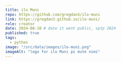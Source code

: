```yaml
---
title: ilo Muni
repo: https://github.com/gregdan3/ilo-muni
link: https://gregdan3.github.io/ilo-muni/
role: creator
date: 2024-08-10 # date it went public, sptp 2024
published: true
tags:
  - python
image: "/src/data/images/ilo-muni.png"
imageAlt: "logo for ilo Muni pi mute nimi"
---
```

